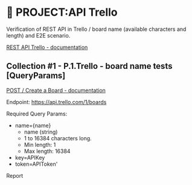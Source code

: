 # :file_folder: PROJECT:API Trello
Verification of REST API in Trello / board name (available characters and length) and E2E scenario.

[REST API Trello - documentation](https://developer.atlassian.com/cloud/trello/rest/api-group-actions/#api-group-actions)

## Collection #1 - P.1.Trello - board name tests [QueryParams]

[POST / Create a Board - documentation ](https://developer.atlassian.com/cloud/trello/rest/api-group-boards/#api-boards-post)

Endpoint: https://api.trello.com/1/boards

Required Query Params:
- name={name}
    - name (string)
    - 1 to 16384 characters long.
    - Min length: 1
    - Max length: 16384
- key=APIKey
- token=APIToken'

Report
